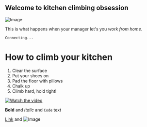 ## Welcome to kitchen climbing obsession

![Image](http://i.imgur.com/mW3jFQ9.jpg)

This is what happens when your manager let's you _work_ _from_ _home_.

```markdown
Connecting...
```

# How to climb your kitchen

1. Clear the surface
2. Put your shoes on
3. Pad the floor with pillows
4. Chalk up
5. Climb hard, hold tight!

[![Watch the video](https://raw.github.com/GabLeRoux/WebMole/master/ressources/WebMole_Youtube_Video.png)](https://youtu.be/Gk052uMRAYA)

**Bold** and _Italic_ and `Code` text

[Link](url) and ![Image](src)

